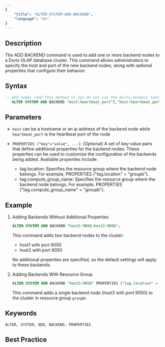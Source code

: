 ```yaml
---
{
    "title": "ALTER-SYSTEM-ADD-BACKEND",
    "language": "en"
}
---
```


<!--
Licensed to the Apache Software Foundation (ASF) under one
or more contributor license agreements.  See the NOTICE file
distributed with this work for additional information
regarding copyright ownership.  The ASF licenses this file
to you under the Apache License, Version 2.0 (the
"License"); you may not use this file except in compliance
with the License.  You may obtain a copy of the License at

  http://www.apache.org/licenses/LICENSE-2.0

Unless required by applicable law or agreed to in writing,
software distributed under the License is distributed on an
"AS IS" BASIS, WITHOUT WARRANTIES OR CONDITIONS OF ANY
KIND, either express or implied.  See the License for the
specific language governing permissions and limitations
under the License.
-->

## Description

The ADD BACKEND command is used to add one or more backend nodes to a Doris OLAP database cluster. This command allows administrators to specify the host and port of the new backend nodes, along with optional properties that configure their behavior.

## Syntax

```sql
-- Add nodes (add this method if you do not use the multi-tenancy function)
   ALTER SYSTEM ADD BACKEND "host:heartbeat_port"[,"host:heartbeat_port"...] [PROPERTIES ("key"="value", ...)];
```

## Parameters

* `host` can be a hostname or an ip address of the backend node while `heartbeat_port` is the heartbeat port of the node
* `PROPERTIES ("key"="value", ...)`: (Optional) A set of key-value pairs that define additional properties for the backend nodes. These properties can be used to customize the configuration of the backends being added. Available properties include:

    * tag.location: Specifies the resource group where the backend node belongs. For example, PROPERTIES ("tag.location" = "groupb").
    * tag.compute_group_name: Specifies the resource group where the backend node belongs. For example, PROPERTIES ("tag.compute_group_name" = "groupb").

## Example

 1. Adding Backends Without Additional Properties 

    ```sql
    ALTER SYSTEM ADD BACKEND "host1:9050,host2:9050";
    ````

    This command adds two backend nodes to the cluster:

    * host1 with port 9050
    * host2 with port 9050

    No additional properties are specified, so the default settings will apply to these backends.

2. Adding Backends With Resource Group

    ```sql
    ALTER SYSTEM ADD BACKEND "host3:9050" PROPERTIES ("tag.location" = "groupb");
    ````

    This command adds a single backend node (host3 with port 9050) to the cluster in resource group `groupb`:

## Keywords

    ALTER, SYSTEM, ADD, BACKEND, PROPERTIES

## Best Practice
